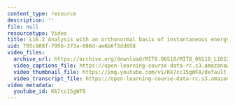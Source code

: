 ```yaml
---
content_type: resource
description: ''
file: null
resourcetype: Video
title: L16.2 Analysis with an orthonormal basis of instantaneous energy eigenstates
uid: 705c988f-7956-373a-086d-ae6b6f3dd658
video_files:
  archive_url: https://archive.org/download/MIT8.06S18/MIT8_06S18_L16S2_300k.mp4
  video_captions_file: https://open-learning-course-data-rc.s3.amazonaws.com/8-06-quantum-physics-iii-spring-2018/0f1a590559c958b481affb3d9d18d8c3_Kk7cc15gWF8.vtt
  video_thumbnail_file: https://img.youtube.com/vi/Kk7cc15gWF8/default.jpg
  video_transcript_file: https://open-learning-course-data-rc.s3.amazonaws.com/8-06-quantum-physics-iii-spring-2018/d3f31dc84f209fdf0575e375d12ee253_Kk7cc15gWF8.pdf
video_metadata:
  youtube_id: Kk7cc15gWF8
---
```

